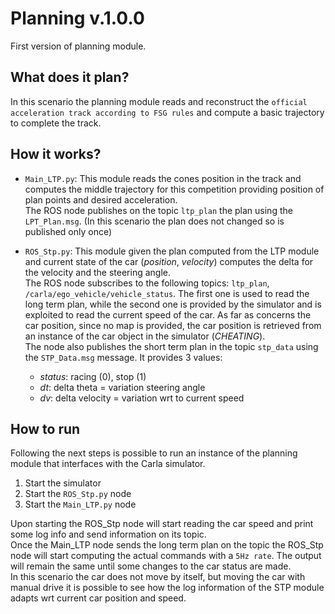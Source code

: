 # Planning v.1.0.0
First version of planning module.

## What does it plan?
In this scenario the planning module reads and reconstruct the `official acceleration track according to FSG rules` and compute a basic trajectory to complete the track.

## How it works?
- `Main_LTP.py`: This module reads the cones position in the track and computes the middle trajectory for this competition providing position of plan points and desired acceleration. <br>
The ROS node publishes on the topic `ltp_plan` the plan using the `LPT_Plan.msg`. (In this scenario the plan does not changed so is published only once)

- `ROS_Stp.py`: This module given the plan computed from the LTP module and current state of the car (*position*, *velocity*) computes the delta for the velocity and the steering angle. <br>
The ROS node subscribes to the following topics: `ltp_plan`, `/carla/ego_vehicle/vehicle_status`. The first one is used to read the long term plan, while the second one is provided by the simulator and is exploited to read the current speed of the car. As far as concerns the car position, since no map is provided, the car position is retrieved from an instance of the car object in the simulator (*CHEATING*). <br>
The node also publishes the short term plan in the topic `stp_data` using the `STP_Data.msg` message. It provides 3 values: <ul>
    <li><em>status</em>: racing (0), stop (1)</li>
    <li><em>dt</em>: delta theta = variation steering angle</li>
    <li><em>dv</em>: delta velocity = variation wrt to current speed</li></ul>

## How to run
Following the next steps is possible to run an instance of the planning module that interfaces with the Carla simulator.
1. Start the simulator
2. Start the `ROS_Stp.py` node
3. Start the `Main_LTP.py` node
 
Upon starting the ROS_Stp node will start reading the car speed and print some log info and send information on its topic.<br>
Once the Main_LTP node sends the long term plan on the topic the ROS_Stp node will start computing the actual commands with a `5Hz rate`. The output will remain the same until some changes to the car status are made.<br>
In this scenario the car does not move by itself, but moving the car with manual drive it is possible to see how the log information of the STP module adapts wrt current car position and speed.